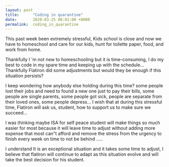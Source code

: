 ```yaml
---
layout: post
title:      "Coding in quarantine"
date:       2020-03-25 00:01:00 +0000
permalink:  coding_in_quarantine
---
```



This past week been extremely stressful, Kids school is close and now we have to homeschool and care for our kids,  hunt for toilette paper, food, and work from home. 

Thankfully I 'm not new to homeschooling but it is time-consuming, I do my best to code in my spare time and keeping up with the schedule...
Thankfully Flatiron did some adjustments but would they be enough if this situation persists? 

I keep wondering how anybody else holding during this time? some people lost their jobs and need to found a new one just to pay their bills, some people are single parents, some people got sick,  people are separate from their loved ones, some people depress... 
I wish that at during this stressful time, Flatiron will ask us, student, how to support us to make sure we succeed...

I was thinking maybe  ISA for self peace student will make things so much easier for most because it will leave time to adjust without adding more expense that most can"t afford and remove the stress from the urgency to finish every week on time to not be behind .....

I understand It is an exceptional situation and it takes some time to adjust, I believe that flatiron will continue to adapt as this situation evolve and will take the best decision for his student.



